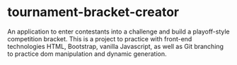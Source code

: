 # tournament-bracket-creator
An application to enter contestants into a challenge and build a playoff-style competition bracket. This is a project to practice with front-end technologies HTML, Bootstrap, vanilla Javascript, as well as Git branching to practice dom manipulation and dynamic generation. 
